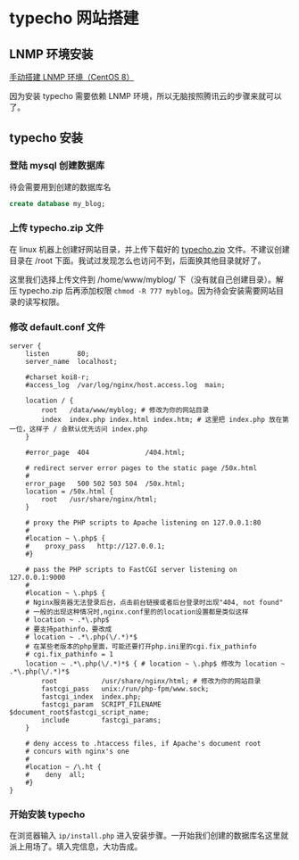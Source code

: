 # typecho 网站搭建

## LNMP 环境安装

[手动搭建 LNMP 环境（CentOS 8）](https://cloud.tencent.com/document/product/213/49304)

因为安装 typecho 需要依赖 LNMP 环境，所以无脑按照腾讯云的步骤来就可以了。

## typecho 安装

### 登陆 mysql 创建数据库

待会需要用到创建的数据库名

```sql
create database my_blog;
```

### 上传  typecho.zip 文件

在 linux 机器上创建好网站目录，并上传下载好的 [typecho.zip](http://typecho.org/download) 文件。不建议创建目录在 /root 下面。我试过发现怎么也访问不到，后面换其他目录就好了。

这里我们选择上传文件到 /home/www/myblog/ 下（没有就自己创建目录）。解压 typecho.zip 后再添加权限 `chmod -R 777 myblog`。因为待会安装需要网站目录的读写权限。

### 修改 default.conf 文件

```nginx
server {
    listen       80;
    server_name  localhost;

    #charset koi8-r;
    #access_log  /var/log/nginx/host.access.log  main;

    location / {
        root   /data/www/myblog; # 修改为你的网站目录
        index  index.php index.html index.htm; # 这里把 index.php 放在第一位，这样子 / 会默认优先访问 index.php
    }

    #error_page  404              /404.html;

    # redirect server error pages to the static page /50x.html
    #
    error_page   500 502 503 504  /50x.html;
    location = /50x.html {
        root   /usr/share/nginx/html;
    }

    # proxy the PHP scripts to Apache listening on 127.0.0.1:80
    #
    #location ~ \.php$ {
    #    proxy_pass   http://127.0.0.1;
    #}

    # pass the PHP scripts to FastCGI server listening on 127.0.0.1:9000
    #
    #location ~ \.php$ {
    # Nginx服务器无法登录后台，点击前台链接或者后台登录时出现"404, not found"
    # 一般的出现这种情况时,nginx.conf里的的location设置都是类似这样
    # location ~ .*\.php$
    # 要支持pathinfo，要改成
    # location ~ .*\.php(\/.*)*$
    # 在某些老版本的php里面，可能还要打开php.ini里的cgi.fix_pathinfo
	# cgi.fix_pathinfo = 1
    location ~ .*\.php(\/.*)*$ { # location ~ \.php$ 修改为 location ~ .*\.php(\/.*)*$
        root           /usr/share/nginx/html; # 修改为你的网站目录
        fastcgi_pass   unix:/run/php-fpm/www.sock;
        fastcgi_index  index.php;
        fastcgi_param  SCRIPT_FILENAME  $document_root$fastcgi_script_name;
        include        fastcgi_params;
    }

    # deny access to .htaccess files, if Apache's document root
    # concurs with nginx's one
    #
    #location ~ /\.ht {
    #    deny  all;
    #}
}
```

### 开始安装 typecho

在浏览器输入 `ip/install.php` 进入安装步骤。一开始我们创建的数据库名这里就派上用场了。填入完信息，大功告成。

